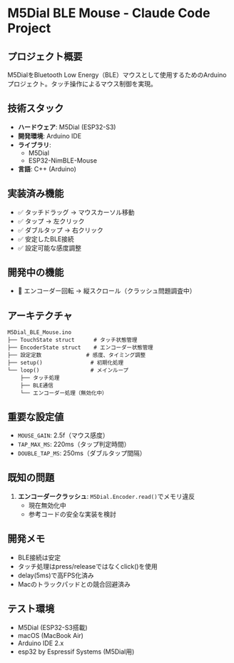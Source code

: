 # M5Dial BLE Mouse - Claude Code Project

## プロジェクト概要

M5DialをBluetooth Low Energy（BLE）マウスとして使用するためのArduinoプロジェクト。タッチ操作によるマウス制御を実現。

## 技術スタック

- **ハードウェア**: M5Dial (ESP32-S3)
- **開発環境**: Arduino IDE
- **ライブラリ**: 
  - M5Dial
  - ESP32-NimBLE-Mouse
- **言語**: C++ (Arduino)

## 実装済み機能

- ✅ タッチドラッグ → マウスカーソル移動
- ✅ タップ → 左クリック
- ✅ ダブルタップ → 右クリック
- ✅ 安定したBLE接続
- ✅ 設定可能な感度調整

## 開発中の機能

- 🚧 エンコーダー回転 → 縦スクロール（クラッシュ問題調査中）

## アーキテクチャ

```
M5Dial_BLE_Mouse.ino
├── TouchState struct      # タッチ状態管理
├── EncoderState struct    # エンコーダー状態管理
├── 設定定数              # 感度、タイミング調整
├── setup()               # 初期化処理
└── loop()                # メインループ
    ├── タッチ処理
    ├── BLE通信
    └── エンコーダー処理（無効化中）
```

## 重要な設定値

- `MOUSE_GAIN`: 2.5f（マウス感度）
- `TAP_MAX_MS`: 220ms（タップ判定時間）
- `DOUBLE_TAP_MS`: 250ms（ダブルタップ間隔）

## 既知の問題

1. **エンコーダークラッシュ**: `M5Dial.Encoder.read()`でメモリ違反
   - 現在無効化中
   - 参考コードの安全な実装を検討

## 開発メモ

- BLE接続は安定
- タッチ処理はpress/releaseではなくclick()を使用
- delay(5ms)で高FPS化済み
- Macのトラックパッドとの競合回避済み

## テスト環境

- M5Dial (ESP32-S3搭載)
- macOS (MacBook Air)
- Arduino IDE 2.x
- esp32 by Espressif Systems (M5Dial用)